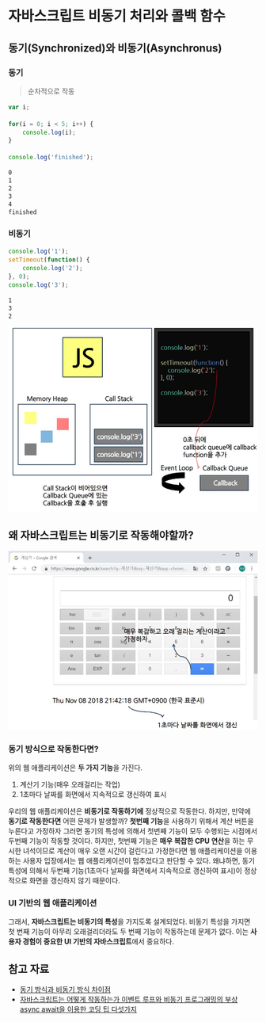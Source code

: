 # 자바스크립트 비동기 처리와 콜백 함수

## 동기(Synchronized)와 비동기(Asynchronus)

### 동기

> 순차적으로 작동

```javascript
var i;

for(i = 0; i < 5; i++) {
    console.log(i);
}

console.log('finished');
```

```
0
1
2
3
4
finished
```

### 비동기

```javascript
console.log('1');
setTimeout(function() {
    console.log('2');
}, 0);  
console.log('3');
```

```
1
3
2
```

![콜 스택과 이벤트 큐](./images/callstack_eventqueue.jpg)
## 왜 자바스크립트는 비동기로 작동해야할까?

![화면 예제](./images/callback1.jpg)

### 동기 방식으로 작동한다면?

위의 웹 애플리케이션은 **두 가지 기능**을 가진다.

1. 계산기 기능(매우 오래걸리는 작업)
2. 1초마다 날짜를 화면에서 지속적으로 갱신하여 표시

우리의 웹 애플리케이션은 **비동기로 작동하기에** 정상적으로 작동한다. 하지만, 만약에 **동기로 작동한다면** 어떤 문제가 발생할까? **첫번째 기능**을 사용하기 위해서 계산 버튼을 누른다고 가정하자 그러면 동기의 특성에 의해서 첫번째 기능이 모두 수행되는 시점에서 두번째 기능이 작동할 것이다. 하지만, 첫번째 기능은 **매우 복잡한 CPU 연산**을 하는 무시한 녀석이므로 계산이 매우 오랜 시간이 걸린다고 가정한다면 웹 애플리케이션을 이용하는 사용자 입장에서는 웹 애플리케이션이 멈추었다고 판단할 수 있다. 왜냐하면, 동기 특성에 의해서 두번째 기능(1초마다 날짜를 화면에서 지속적으로 갱신하여 표시)이 정상적으로 화면을 갱신하지 않기 때문이다.

### UI 기반의 웹 애플리케이션

그래서, **자바스크립트는 비동기의 특성**을 가지도록 설계되었다. 비동기 특성을 가지면 첫 번째 기능이 아무리 오래걸리더라도 두 번째 기능이 작동하는데 문제가 없다. 이는 **사용자 경험이 중요한 UI 기반의 자바스크립트**에서 중요하다.

## 참고 자료

- [동기 방식과 비동기 방식 차이점](http://itzone.tistory.com/360)
- [자바스크립트는 어떻게 작동하는가 이벤트 루프와 비동기 프로그래밍의 부상 async await을 이용한 코딩 팁 다섯가지](https://engineering.huiseoul.com/%EC%9E%90%EB%B0%94%EC%8A%A4%ED%81%AC%EB%A6%BD%ED%8A%B8%EB%8A%94-%EC%96%B4%EB%96%BB%EA%B2%8C-%EC%9E%91%EB%8F%99%ED%95%98%EB%8A%94%EA%B0%80-%EC%9D%B4%EB%B2%A4%ED%8A%B8-%EB%A3%A8%ED%94%84%EC%99%80-%EB%B9%84%EB%8F%99%EA%B8%B0-%ED%94%84%EB%A1%9C%EA%B7%B8%EB%9E%98%EB%B0%8D%EC%9D%98-%EB%B6%80%EC%83%81-async-await%EC%9D%84-%EC%9D%B4%EC%9A%A9%ED%95%9C-%EC%BD%94%EB%94%A9-%ED%8C%81-%EB%8B%A4%EC%84%AF-%EA%B0%80%EC%A7%80-df65ffb4e7e)